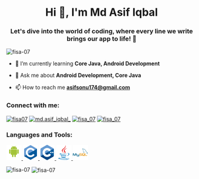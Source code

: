 <h1 align="center">Hi 👋, I'm Md Asif Iqbal</h1>
<h3 align="center">Let's dive into the world of coding, where every line we write brings our app to life! 🚀</h3>

<p align="left"> <img src="https://komarev.com/ghpvc/?username=fisa-07&label=Profile%20views&color=0e75b6&style=flat" alt="fisa-07" /> </p>

- 🌱 I’m currently learning **Core Java, Android Development**

- 💬 Ask me about **Android Development, Core Java**

- 📫 How to reach me **asifsonu174@gmail.com**

<h3 align="left">Connect with me:</h3>
<p align="left">
<a href="https://linkedin.com/in/fisa07" target="blank"><img align="center" src="https://raw.githubusercontent.com/rahuldkjain/github-profile-readme-generator/master/src/images/icons/Social/linked-in-alt.svg" alt="fisa07" height="30" width="40" /></a>
<a href="https://instagram.com/md.asif_iqbal_" target="blank"><img align="center" src="https://raw.githubusercontent.com/rahuldkjain/github-profile-readme-generator/master/src/images/icons/Social/instagram.svg" alt="md.asif_iqbal_" height="30" width="40" /></a>
<a href="https://www.hackerrank.com/fisa_07" target="blank"><img align="center" src="https://raw.githubusercontent.com/rahuldkjain/github-profile-readme-generator/master/src/images/icons/Social/hackerrank.svg" alt="fisa_07" height="30" width="40" /></a>
<a href="https://auth.geeksforgeeks.org/user/fisa_07" target="blank"><img align="center" src="https://raw.githubusercontent.com/rahuldkjain/github-profile-readme-generator/master/src/images/icons/Social/geeks-for-geeks.svg" alt="fisa_07" height="30" width="40" /></a>
</p>

<h3 align="left">Languages and Tools:</h3>
<p align="left"> <a href="https://developer.android.com" target="_blank" rel="noreferrer"> <img src="https://raw.githubusercontent.com/devicons/devicon/master/icons/android/android-original-wordmark.svg" alt="android" width="40" height="40"/> </a> <a href="https://www.cprogramming.com/" target="_blank" rel="noreferrer"> <img src="https://raw.githubusercontent.com/devicons/devicon/master/icons/c/c-original.svg" alt="c" width="40" height="40"/> </a> <a href="https://www.w3schools.com/cpp/" target="_blank" rel="noreferrer"> <img src="https://raw.githubusercontent.com/devicons/devicon/master/icons/cplusplus/cplusplus-original.svg" alt="cplusplus" width="40" height="40"/> </a> <a href="https://www.java.com" target="_blank" rel="noreferrer"> <img src="https://raw.githubusercontent.com/devicons/devicon/master/icons/java/java-original.svg" alt="java" width="40" height="40"/> </a> <a href="https://www.mysql.com/" target="_blank" rel="noreferrer"> <img src="https://raw.githubusercontent.com/devicons/devicon/master/icons/mysql/mysql-original-wordmark.svg" alt="mysql" width="40" height="40"/> </a> </p>

<p><img align="left" src="https://github-readme-stats.vercel.app/api/top-langs?username=fisa-07&show_icons=true&locale=en&layout=compact" alt="fisa-07" /></p>

<p>&nbsp;<img align="center" src="https://github-readme-stats.vercel.app/api?username=fisa-07&show_icons=true&locale=en" alt="fisa-07" /></p>
